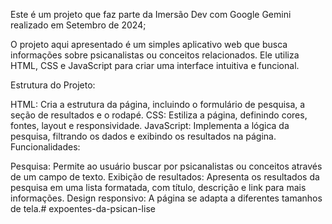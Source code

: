 Este é um projeto que faz parte da Imersão Dev com Google Gemini realizado em Setembro de 2024;

O projeto aqui apresentado é um simples aplicativo web que busca informações sobre psicanalistas ou conceitos relacionados. Ele utiliza HTML, CSS e JavaScript para criar uma interface intuitiva e funcional.

Estrutura do Projeto:

HTML: Cria a estrutura da página, incluindo o formulário de pesquisa, a seção de resultados e o rodapé.
CSS: Estiliza a página, definindo cores, fontes, layout e responsividade.
JavaScript: Implementa a lógica da pesquisa, filtrando os dados e exibindo os resultados na página.
Funcionalidades:

Pesquisa: Permite ao usuário buscar por psicanalistas ou conceitos através de um campo de texto.
Exibição de resultados: Apresenta os resultados da pesquisa em uma lista formatada, com título, descrição e link para mais informações.
Design responsivo: A página se adapta a diferentes tamanhos de tela.# expoentes-da-psican-lise

